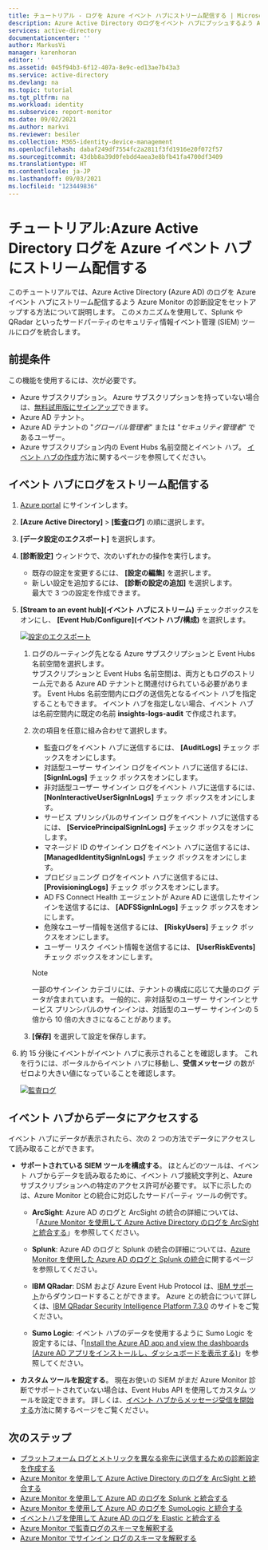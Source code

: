 ```yaml
---
title: チュートリアル - ログを Azure イベント ハブにストリーム配信する | Microsoft Docs
description: Azure Active Directory のログをイベント ハブにプッシュするよう Azure Diagnostics を設定する方法について説明します
services: active-directory
documentationcenter: ''
author: MarkusVi
manager: karenhoran
editor: ''
ms.assetid: 045f94b3-6f12-407a-8e9c-ed13ae7b43a3
ms.service: active-directory
ms.devlang: na
ms.topic: tutorial
ms.tgt_pltfrm: na
ms.workload: identity
ms.subservice: report-monitor
ms.date: 09/02/2021
ms.author: markvi
ms.reviewer: besiler
ms.collection: M365-identity-device-management
ms.openlocfilehash: dabaf249df7554fc2a2811f3fd1916e20f072f57
ms.sourcegitcommit: 43dbb8a39d0febdd4aea3e8bfb41fa4700df3409
ms.translationtype: HT
ms.contentlocale: ja-JP
ms.lasthandoff: 09/03/2021
ms.locfileid: "123449836"
---
```

# <a name="tutorial-stream-azure-active-directory-logs-to-an-azure-event-hub"></a>チュートリアル:Azure Active Directory ログを Azure イベント ハブにストリーム配信する

このチュートリアルでは、Azure Active Directory (Azure AD) のログを Azure イベント ハブにストリーム配信するよう Azure Monitor の診断設定をセットアップする方法について説明します。 このメカニズムを使用して、Splunk や QRadar といったサードパーティのセキュリティ情報イベント管理 (SIEM) ツールにログを統合します。

## <a name="prerequisites"></a>前提条件 

この機能を使用するには、次が必要です。

* Azure サブスクリプション。 Azure サブスクリプションを持っていない場合は、[無料試用版にサインアップ](https://azure.microsoft.com/free/)できます。
* Azure AD テナント。
* Azure AD テナントの "*グローバル管理者*" または "*セキュリティ管理者*" であるユーザー。
* Azure サブスクリプション内の Event Hubs 名前空間とイベント ハブ。 [イベント ハブの作成](../../event-hubs/event-hubs-create.md)方法に関するページを参照してください。

## <a name="stream-logs-to-an-event-hub"></a>イベント ハブにログをストリーム配信する

1. [Azure portal](https://portal.azure.com) にサインインします。 

1. **[Azure Active Directory]**  >  **[監査ログ]** の順に選択します。 

1. **[データ設定のエクスポート]** を選択します。  
    
1. **[診断設定]** ウィンドウで、次のいずれかの操作を実行します。
    * 既存の設定を変更するには、 **[設定の編集]** を選択します。
    * 新しい設定を追加するには、 **[診断の設定の追加]** を選択します。  
      最大で 3 つの設定を作成できます。

1. **[Stream to an event hub]\(イベント ハブにストリーム\)** チェックボックスをオンにし、 **[Event Hub/Configure]\(イベント ハブ/構成\)** を選択します。

   [ ![設定のエクスポート](./media/tutorial-azure-monitor-stream-logs-to-event-hub/diagnostic-setting-stream-to-event-hub.png) ](./media/tutorial-azure-monitor-stream-logs-to-event-hub/diagnostic-setting-stream-to-event-hub.png)
   
   1. ログのルーティング先となる Azure サブスクリプションと Event Hubs 名前空間を選択します。  
    サブスクリプションと Event Hubs 名前空間は、両方ともログのストリーム元である Azure AD テナントと関連付けられている必要があります。 Event Hubs 名前空間内にログの送信先となるイベント ハブを指定することもできます。 イベント ハブを指定しない場合、イベント ハブは名前空間内に既定の名前 **insights-logs-audit** で作成されます。

   1. 次の項目を任意に組み合わせて選択します。
       - 監査ログをイベント ハブに送信するには、 **[AuditLogs]** チェック ボックスをオンにします。 
       - 対話型ユーザー サインイン ログをイベント ハブに送信するには、 **[SignInLogs]** チェック ボックスをオンにします。
       - 非対話型ユーザー サインイン ログをイベント ハブに送信するには、 **[NonInteractiveUserSignInLogs]** チェック ボックスをオンにします。 
       - サービス プリンシパルのサインイン ログをイベント ハブに送信するには、 **[ServicePrincipalSignInLogs]** チェック ボックスをオンにします。
       - マネージド ID のサインイン ログをイベント ハブに送信するには、 **[ManagedIdentitySignInLogs]** チェック ボックスをオンにします。
       - プロビジョニング ログをイベント ハブに送信するには、 **[ProvisioningLogs]** チェック ボックスをオンにします。
       - AD FS Connect Health エージェントが Azure AD に送信したサインインを送信するには、 **[ADFSSignInLogs]** チェック ボックスをオンにします。
       - 危険なユーザー情報を送信するには、 **[RiskyUsers]** チェック ボックスをオンにします。
       - ユーザー リスク イベント情報を送信するには、 **[UserRiskEvents]** チェック ボックスをオンにします。 

       > [!NOTE]
       > 一部のサインイン カテゴリには、テナントの構成に応じて大量のログ データが含まれています。 一般的に、非対話型のユーザー サインインとサービス プリンシパルのサインインは、対話型のユーザー サインインの 5 倍から 10 倍の大きさになることがあります。

   1. **[保存]** を選択して設定を保存します。

1. 約 15 分後にイベントがイベント ハブに表示されることを確認します。 これを行うには、ポータルからイベント ハブに移動し、**受信メッセージ** の数がゼロより大きい値になっていることを確認します。 

    [ ![監査ログ](./media/tutorial-azure-monitor-stream-logs-to-event-hub/azure-monitor-event-hub-instance.png)](./media/tutorial-azure-monitor-stream-logs-to-event-hub/azure-monitor-event-hub-instance.png)

## <a name="access-data-from-your-event-hub"></a>イベント ハブからデータにアクセスする

イベント ハブにデータが表示されたら、次の 2 つの方法でデータにアクセスして読み取ることができます。

* **サポートされている SIEM ツールを構成する**。 ほとんどのツールは、イベント ハブからデータを読み取るために、イベント ハブ接続文字列と、Azure サブスクリプションへの特定のアクセス許可が必要です。 以下に示したのは、Azure Monitor との統合に対応したサードパーティ ツールの例です。
    
    * **ArcSight**: Azure AD のログと ArcSight の統合の詳細については、「[Azure Monitor を使用して Azure Active Directory のログを ArcSight と統合する](howto-integrate-activity-logs-with-arcsight.md)」を参照してください。
    
    * **Splunk**: Azure AD のログと Splunk の統合の詳細については、[Azure Monitor を使用した Azure AD のログと Splunk の統合](./howto-integrate-activity-logs-with-splunk.md)に関するページを参照してください。
    
    * **IBM QRadar**: DSM および Azure Event Hub Protocol は、[IBM サポート](https://www.ibm.com/support)からダウンロードすることができます。 Azure との統合について詳しくは、[IBM QRadar Security Intelligence Platform 7.3.0](https://www.ibm.com/support/knowledgecenter/SS42VS_DSM/c_dsm_guide_microsoft_azure_overview.html?cp=SS42VS_7.3.0) のサイトをご覧ください。
    
    * **Sumo Logic**: イベント ハブのデータを使用するように Sumo Logic を設定するには、「[Install the Azure AD app and view the dashboards (Azure AD アプリをインストールし、ダッシュボードを表示する)](https://help.sumologic.com/Send-Data/Applications-and-Other-Data-Sources/Azure_Active_Directory/Install_the_Azure_Active_Directory_App_and_View_the_Dashboards)」を参照してください。 

* **カスタム ツールを設定する**。 現在お使いの SIEM がまだ Azure Monitor 診断でサポートされていない場合は、Event Hubs API を使用してカスタム ツールを設定できます。 詳しくは、[イベント ハブからメッセージ受信を開始する](../../event-hubs/event-hubs-dotnet-standard-getstarted-send.md)方法に関するページをご覧ください。

## <a name="next-steps"></a>次のステップ

* [プラットフォーム ログとメトリックを異なる宛先に送信するための診断設定を作成する](../../azure-monitor/essentials/diagnostic-settings.md)
* [Azure Monitor を使用して Azure Active Directory のログを ArcSight と統合する](howto-integrate-activity-logs-with-arcsight.md)
* [Azure Monitor を使用して Azure AD のログを Splunk と統合する](./howto-integrate-activity-logs-with-splunk.md)
* [Azure Monitor を使用して Azure AD のログを SumoLogic と統合する](howto-integrate-activity-logs-with-sumologic.md)
* [イベントハブを使用して Azure AD のログを Elastic と統合する](https://github.com/Microsoft/azure-docs/blob/master/articles/active-directory/reports-monitoring/tutorial-azure-monitor-stream-logs-to-event-hub.md)
* [Azure Monitor で監査ログのスキーマを解釈する](./overview-reports.md)
* [Azure Monitor でサインイン ログのスキーマを解釈する](reference-azure-monitor-sign-ins-log-schema.md)
